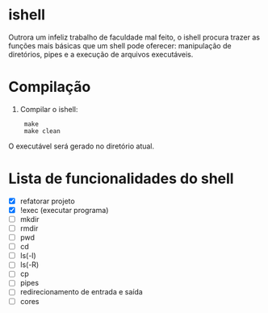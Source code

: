 ishell
======

Outrora um infeliz trabalho de faculdade mal feito, o ishell procura trazer as funções mais básicas que um shell pode oferecer: manipulação de diretórios, pipes e a execução de arquivos executáveis.

Compilação
==========

1. Compilar o ishell:

        make
        make clean
        
O executável será gerado no diretório atual.

Lista de funcionalidades do shell
===========================================

- [x] refatorar projeto
- [x] !exec (executar programa)
- [ ] mkdir
- [ ] rmdir
- [ ] pwd
- [ ] cd
- [ ] ls(-l)
- [ ] ls(-R)
- [ ] cp
- [ ] pipes
- [ ] redirecionamento de entrada e saída
- [ ] cores
